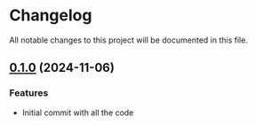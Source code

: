 # Changelog

All notable changes to this project will be documented in this file.

## [0.1.0]() (2024-11-06)
### Features
* Initial commit with all the code

